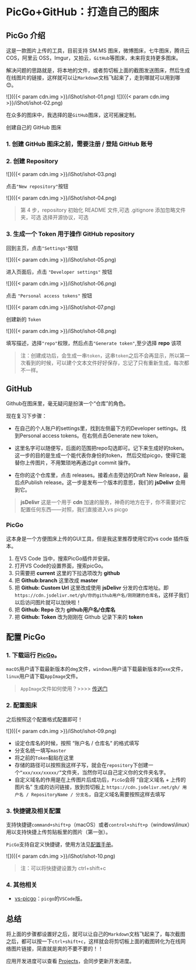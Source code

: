 # PicGo+GitHub：打造自己的图床


## PicGo 介绍

这是一款图片上传的工具，目前支持 SM.MS 图床，微博图床，七牛图床，腾讯云 COS，阿里云 OSS，Imgur，又拍云，`GitHub`等图床，未来将支持更多图床。

解决问题的思路就是，将本地的文件，或者剪切板上面的截图发送图床，然后生成在线图片的链接，这样就可以让`Markdown`文档飞起来了，走到哪就可以用到哪😊。

![]({{< param cdn.img >}}/iShot/ishot-01.png) 
![]({{< param cdn.img >}}/iShot/ishot-02.png)

在众多的图床中，我选择的是`GitHub`图床，这可拓展定制。

创建自己的 GitHub 图床


### 1. 创建 GitHub 图床之前，需要注册 / 登陆 GitHub 账号

### 2. 创建 Repository

![]({{< param cdn.img >}}/iShot/ishot-03.png) 

点击`"New repository"`按钮

![]({{< param cdn.img >}}/iShot/ishot-04.png) 

> 第 4 步，repository 初始化 README 文件,可选
> .gitignore 添加忽略文件夹，可选
> 选择开源协议，可选

### 3. 生成一个 Token 用于操作 GitHub repository

回到主页，点击`"Settings"`按钮

![]({{< param cdn.img >}}/iShot/ishot-05.png) 

进入页面后，点击 `"Developer settings"` 按钮

![]({{< param cdn.img >}}/iShot/ishot-06.png) 

点击 `"Personal access tokens"` 按钮

![]({{< param cdn.img >}}/iShot/ishot-07.png) 

创建新的 `Token`

![]({{< param cdn.img >}}/iShot/ishot-08.png) 

填写描述，选择`"repo"`权限，然后点击`"Generate token"`,至少选择 **repo** 该项

> 注：创建成功后，会生成一串`token`，这串`token`之后不会再显示，所以第一次看到的时候，可以建个文本文件好好保存，忘记了只有重新生成，每次都不一样。

## GitHub
Github在图床里，毫无疑问是扮演一个“仓库”的角色。

现在复习下步骤：

* 在自己的个人账户的settings里，找到左侧最下方的Developer settings。找到Personal access tokens。在右侧点击Generate new token。

* 这里名字可以随便写，后面的范围把repo勾选即可。记下来生成好的token。这一步的目的是生成一个能代表你身份的token，
然后交给picgo，使得它能替你上传图片，不用繁琐地再通过git commit 操作。

* 在你的这个仓库里，点击 releases。接着点击旁边的Draft New Release，最后点Publish release。这一步是发布一个版本的意思，我们的 **jsDelivr** 会用到它。

> **jsDelivr**
>这是一个用于 **cdn** 加速的服务，神奇的地方在于，你不需要对它配置任何东西——对照，我们直接进入vs picgo

### PicGo
这本身是一个方便图床上传的GUI工具，但是我这里推荐使用它的vs code 插件版本。

1. 在VS Code 当中，搜索PicGo插件并安装。
2. 打开VS Code的设置界面，搜索picGo。
3. 只需要把 **current** 这里的下拉选项改为 **github**
4. 把 **Github:branch** 这里改成 **master**
5. 把 **Github: Custom Url** 这里改成使用 **jsDelivr** 分发的仓库地址。即`https://cdn.jsdelivr.net/gh/你的github用户名/刚刚建的仓库名`，这样子我们以后访问图片就可以加快啦！
6. 把 **Github: Repo** 改为 **github用户名/仓库名**
7. 把 **Github: Token** 改为刚刚在 Github 记录下来的 **token**

## 配置 PicGo

### 1. 下载运行 [PicGo](https://github.com/Molunerfinn/PicGo/releases)。

`macOS`用户请下载最新版本的`dmg`文件，`windows`用户请下载最新版本的`exe`文件，`linux`用户请下载`AppImage`文件。

> `AppImage`文件如何使用？>>>> [传送门](https://sunhwee.com/posts/519be12.html#toc-heading-8)

### 2. 配置图床

之后按照这个配置格式配置即可！

![]({{< param cdn.img >}}/iShot/ishot-09.png) 

*   设定仓库名的时候，按照 “账户名 / 仓库名“ 的格式填写
*   分支名统一填写`master`
*   将之前的`Token`黏贴在这里
*   存储的路径可以按照我这样子写，就会在`repository`下创建一个`“xxx/xxx/xxxxx/”`文件夹，当然你可以自己定义你的文件夹名字。
*   自定义域名的作用是在上传图片后成功后，`PicGo`会将 “自定义域名 + 上传的图片名” 生成的访问链接，放到剪切板上 `https://cdn.jsdelivr.net/gh/ 用户名 / RepositoryName / 分支名`，自定义域名需要按照这样去填写

### 3. 快捷键及相关配置

支持快捷键`command+shift+p`（macOS）或者`control+shift+p`（windows\linux）用以支持快捷上传剪贴板里的图片（第一张）。

`PicGo`支持自定义快捷键，使用方法见[配置手册](https://picgo.github.io/PicGo-Doc/zh/guide/config.html)。

![]({{< param cdn.img >}}/iShot/ishot-10.png) 

> 注：可以将快捷键设置为 ctrl+shift+c

### 4. 其他相关

*   [vs-picgo](https://github.com/Spades-S/vs-picgo)：`picgo`的`VSCode`版。

## 总结

将上面的步骤都设置好之后，就可以让自己的`Markdown`文档飞起来了，每次截图之后，都可以按一下`ctrl+shift+c`，这样就会将剪切板上面的截图转化为在线网络图片链接，简直就是爽的不要不要的！！

应用开发进度可以查看 [Projects](https://github.com/Molunerfinn/PicGo/projects)，会同步更新开发进度。

